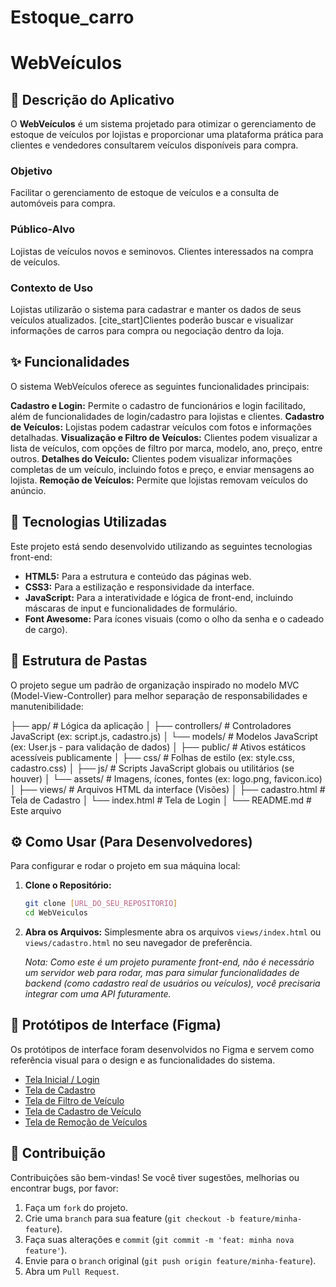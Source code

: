 # Estoque_carro
# WebVeículos

## 📝 Descrição do Aplicativo

O **WebVeículos** é um sistema projetado para otimizar o gerenciamento de estoque de veículos por lojistas e proporcionar uma plataforma prática para clientes e vendedores consultarem veículos disponíveis para compra. 

### Objetivo
Facilitar o gerenciamento de estoque de veículos e a consulta de automóveis para compra. 

### Público-Alvo
Lojistas de veículos novos e seminovos. 
Clientes interessados na compra de veículos. 

### Contexto de Uso
Lojistas utilizarão o sistema para cadastrar e manter os dados de seus veículos atualizados. [cite_start]Clientes poderão buscar e visualizar informações de carros para compra ou negociação dentro da loja. 

## ✨ Funcionalidades

O sistema WebVeículos oferece as seguintes funcionalidades principais:

**Cadastro e Login:** Permite o cadastro de funcionários e login facilitado, além de funcionalidades de login/cadastro para lojistas e clientes. 
**Cadastro de Veículos:** Lojistas podem cadastrar veículos com fotos e informações detalhadas. 
**Visualização e Filtro de Veículos:** Clientes podem visualizar a lista de veículos, com opções de filtro por marca, modelo, ano, preço, entre outros. 
**Detalhes do Veículo:** Clientes podem visualizar informações completas de um veículo, incluindo fotos e preço, e enviar mensagens ao lojista. 
**Remoção de Veículos:** Permite que lojistas removam veículos do anúncio.

## 🚀 Tecnologias Utilizadas

Este projeto está sendo desenvolvido utilizando as seguintes tecnologias front-end:

* **HTML5:** Para a estrutura e conteúdo das páginas web.
* **CSS3:** Para a estilização e responsividade da interface.
* **JavaScript:** Para a interatividade e lógica de front-end, incluindo máscaras de input e funcionalidades de formulário.
* **Font Awesome:** Para ícones visuais (como o olho da senha e o cadeado de cargo).

## 📁 Estrutura de Pastas

O projeto segue um padrão de organização inspirado no modelo MVC (Model-View-Controller) para melhor separação de responsabilidades e manutenibilidade:

├── app/                  # Lógica da aplicação
│   ├── controllers/      # Controladores JavaScript (ex: script.js, cadastro.js)
│   └── models/           # Modelos JavaScript (ex: User.js - para validação de dados)
│
├── public/               # Ativos estáticos acessíveis publicamente
│   ├── css/              # Folhas de estilo (ex: style.css, cadastro.css)
│   ├── js/               # Scripts JavaScript globais ou utilitários (se houver)
│   └── assets/           # Imagens, ícones, fontes (ex: logo.png, favicon.ico)
│
├── views/                # Arquivos HTML da interface (Visões)
│   ├── cadastro.html     # Tela de Cadastro
│   └── index.html        # Tela de Login
│
└── README.md             # Este arquivo

## ⚙️ Como Usar (Para Desenvolvedores)

Para configurar e rodar o projeto em sua máquina local:

1.  **Clone o Repositório:**
    ```bash
    git clone [URL_DO_SEU_REPOSITORIO]
    cd WebVeiculos
    ```
2.  **Abra os Arquivos:**
    Simplesmente abra os arquivos `views/index.html` ou `views/cadastro.html` no seu navegador de preferência.

    *Nota: Como este é um projeto puramente front-end, não é necessário um servidor web para rodar, mas para simular funcionalidades de backend (como cadastro real de usuários ou veículos), você precisaria integrar com uma API futuramente.*

## 🎨 Protótipos de Interface (Figma)

Os protótipos de interface foram desenvolvidos no Figma e servem como referência visual para o design e as funcionalidades do sistema. 

* [Tela Inicial / Login](image_940d08.png) 
* [Tela de Cadastro](image_941166.png) 
* [Tela de Filtro de Veículo](image_94677f.png) 
* [Tela de Cadastro de Veículo](image_94677f.png) 
* [Tela de Remoção de Veículos](image_94677f.png) 

## 🤝 Contribuição

Contribuições são bem-vindas! Se você tiver sugestões, melhorias ou encontrar bugs, por favor:

1.  Faça um `fork` do projeto.
2.  Crie uma `branch` para sua feature (`git checkout -b feature/minha-feature`).
3.  Faça suas alterações e `commit` (`git commit -m 'feat: minha nova feature'`).
4.  Envie para o `branch` original (`git push origin feature/minha-feature`).
5.  Abra um `Pull Request`.

